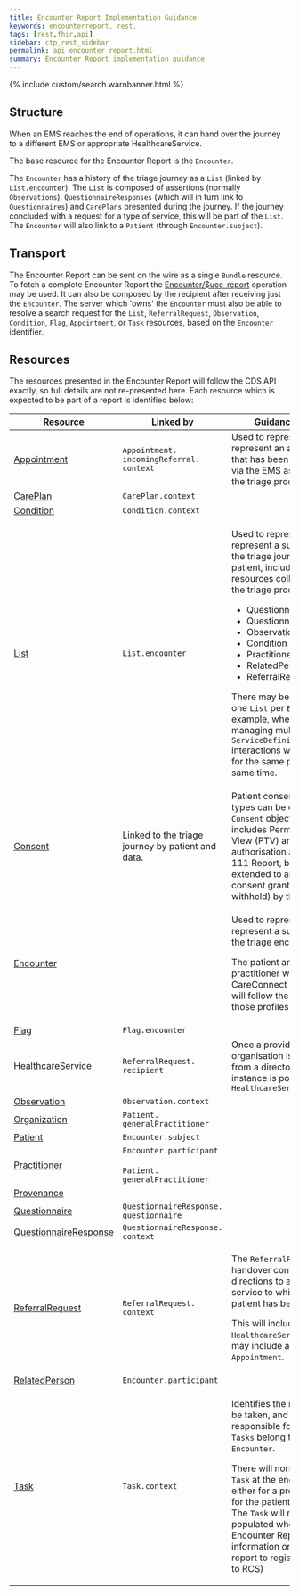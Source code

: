 ```yaml
---
title: Encounter Report Implementation Guidance
keywords: encounterreport, rest,
tags: [rest,fhir,api]
sidebar: ctp_rest_sidebar
permalink: api_encounter_report.html
summary: Encounter Report implementation guidance 
---
```


{% include custom/search.warnbanner.html %}

## Structure ##
When an EMS reaches the end of operations, it can hand over the journey to a different EMS or appropriate HealthcareService.

The base resource for the Encounter Report is the `Encounter`.

The `Encounter` has a history of the triage journey as a `List` (linked by `List.encounter`). The `List` is composed of assertions (normally `Observations`), `QuestionnaireResponses` (which will in turn link to `Questionnaires`) and `CarePlans` presented during the journey. If the journey concluded with a request for a type of service, this will be part of the `List`. The `Encounter` will also link to a `Patient` (through `Encounter.subject`).

## Transport ##
The Encounter Report can be sent on the wire as a single `Bundle` resource. To fetch a complete Encounter Report the [Encounter/$uec-report](api_post_uec_report.html) operation may be used. It can also be composed by the recipient after receiving just the `Encounter`. The server which 'owns' the `Encounter` must also be able to resolve a search request for the `List`, `ReferralRequest`, `Observation`, `Condition`, `Flag`, `Appointment`, or `Task` resources, based on the `Encounter` identifier.

## Resources ##

The resources presented in the Encounter Report will follow the CDS API exactly, so full details are not re-presented here. Each resource which is expected to be part of a report is identified below:

<table style="min-width:100%;width:100%">
<thead>
<tr>
<th>Resource</th>
<th>Linked by</th>
<th>Guidance Notes</th>
</tr>
</thead>
<tbody>
<tr>
  <td><a href="https://www.hl7.org/fhir/STU3/appointment.html">Appointment</a></td>
  <td><code>Appointment.<wbr>incomingReferral.<wbr>context</code></td>
  <td>Used to represent represent an appointment that has been generated via the EMS as a result of the triage process.</td>
</tr>
<tr>
  <td><a href="api_care_plan.html">CarePlan</a></td>
  <td><code>CarePlan.<wbr>context</code></td>
  <td></td>
</tr>
<tr>
  <td><a href="api_condition.html">Condition</a></td>
  <td><code>Condition.<wbr>context</code></td>
  <td></td>
</tr>
<tr>
  <td><a href="https://hl7.org/fhir/STU3/list.html">List</a></td>
  <td><code>List.<wbr>encounter</code></td>
  <td>
    <p>
      Used to represent represent a summary of the triage journey for a patient, including all resources collected during the triage process i.e.:
    </p>
    <ul>
    <li>Questionnaire</li>
    <li>QuestionnaireResponse</li>
    <li>Observation</li>
    <li>Condition</li>
    <li>Practitioner</li>
    <li>RelatedPerson</li>
    <li>ReferralRequest</li>
    </ul>
    <p>
      There may be more than one <code>List</code> per <code>Encounter</code>, for example, where a CDS is managing multiple <code>ServiceDefinition</code> interactions with the EMS for the same patient at the same time.
    </p>
  </td>
</tr>
<tr>
  <td><a href="api_consent.html">Consent</a></td>
  <td>Linked to the triage journey by patient and data.</td>
  <td>
   Patient consent of different types can be carried in a <code>Consent</code> object. This includes Permission To View (PTV) and authorisation as per the 111 Report, but can be extended to any type of consent granted (or withheld) by the patient.
  </td>
</tr>
<tr>
  <td><a href="api_encounter.html">Encounter</a></td>
  <td></td>
  <td>
    <p>
      Used to represent represent a summary of the triage encounter.
    </p>
    <p>
      The patient and practitioner will be CareConnect profiles, and will follow the rules for those profiles
    </p>
</td>
</tr>
<tr>
  <td><a href="api_flag.html">Flag</a></td>
  <td><code>Flag.<wbr>encounter</code></td>
  <td></td>
</tr>
<tr>
  <td><a href="https://hl7.org/fhir/STU3/healthcareservice.html">HealthcareService</a></td>
  <td><code>ReferralRequest.<wbr>recipient</code></td>
  <td>Once a provider organisation is selected from a directory, the instance is populated as a <code>HealthcareService</code></td>
</tr>
<tr>
  <td><a href="api_observation.html">Observation</a></td>
  <td><code>Observation.<wbr>context</code></td>
  <td></td>
</tr>
<tr>
  <td><a href="https://hl7.org/fhir/stu3/organization.html">Organization</a></td>
  <td><code>Patient.<wbr>generalPractitioner</code></td>
  <td></td>
</tr>
<tr>
  <td><a href="https://hl7.org/fhir/stu3/patient.html">Patient</a></td>
  <td><code>Encounter.<wbr>subject</code></td>
  <td></td>
</tr>
<tr>
  <td><a href="https://hl7.org/fhir/stu3/practitioner.html">Practitioner</a></td>
  <td>
    <code>Encounter.<wbr>participant</code><br><br>
    <code>Patient.<wbr>generalPractitioner</code></td>
  <td></td>
</tr>
<tr>
  <td><a href="api_provenance.html">Provenance</a></td>
  <td></td>
  <td></td>
</tr>
<tr>
  <td><a href="api_questionnaire.html">Questionnaire</a></td>
  <td><code>QuestionnaireResponse.<wbr>questionnaire</code></td>
  <td></td>
</tr>
<tr>
  <td><a href="api_questionnaire_response.html">QuestionnaireResponse</a></td>
  <td><code>QuestionnaireResponse.<wbr>context</code></td>
  <td></td>
</tr>
<tr>
  <td><a href="api_referral_request.html">ReferralRequest</a></td>
  <td><code>ReferralRequest.<wbr>context</code></td>
  <td>
  <p>  
    The <code>ReferralRequest</code> at handover contains directions to an actual service to which the patient has been referred.
  </p>
  <p>
    This will include a specific <code>HealthcareService</code>, and may include an <code>Appointment</code>.
  </p>
</td>
</tr>
<tr>
  <td><a href="https://hl7.org/fhir/stu3/relatedperson.html">RelatedPerson</a></td>
  <td><code>Encounter.<wbr>participant</code></td>
  <td></td>
</tr>
<tr>
  <td><a href="https://www.hl7.org/fhir/stu3/task.html">Task</a></td>
  <td><code>Task.<wbr>context</code></td>
  <td>
    <p> 
      Identifies the next action to be taken, and who is responsible for that action. <code>Tasks</code> belong to the <code>Encounter</code>.
    </p>
    <p>
      There will normally be a <code>Task</code> at the end of triage - either for a professional, or for the patient, to carry out. The <code>Task</code> will not be populated where the Encounter Report is for information only (e.g. report to registered GP, or to RCS)
    </p>
  </td>
</tr>
</tbody>
</table>

